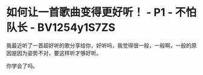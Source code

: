 # 如何让一首歌曲变得更好听！ - P1 - 不怕队长 - BV1254y1S7ZS

我最近听了一首超好听的歌分享给你，好听吗，我觉得很一般，一般啊，一般的原因是因为姿势不对，要这样听才够好听。

你学会了吗。